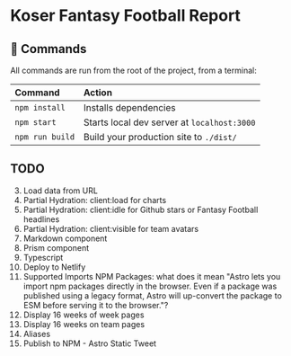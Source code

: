 # Koser Fantasy Football Report

## 🧞 Commands

All commands are run from the root of the project, from a terminal:

| Command         | Action                                      |
|:----------------|:--------------------------------------------|
| `npm install`   | Installs dependencies                       |
| `npm start`     | Starts local dev server at `localhost:3000` |
| `npm run build` | Build your production site to `./dist/`     |

## TODO
3. Load data from URL
5. Partial Hydration: client:load for charts
6. Partial Hydration: client:idle for Github stars or Fantasy Football headlines
7. Partial Hydration: client:visible for team avatars
8. Markdown component
9. Prism component
10. Typescript
11. Deploy to Netlify
12. Supported Imports NPM Packages: what does it mean "Astro lets you import npm packages directly in the browser. Even if a package was published using a legacy format, Astro will up-convert the package to ESM before serving it to the browser."?
13. Display 16 weeks of week pages
14. Display 16 weeks on team pages
15. Aliases
16. Publish to NPM - Astro Static Tweet